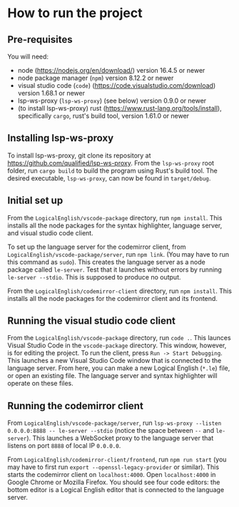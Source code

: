 # How to run the project
## Pre-requisites
You will need:
 - node (https://nodejs.org/en/download/) version 16.4.5 or newer
 - node package manager (`npm`) version 8.12.2 or newer
 - visual studio code (`code`) (https://code.visualstudio.com/download) version 1.68.1 or newer
 - lsp-ws-proxy (`lsp-ws-proxy`) (see below) version 0.9.0 or newer
 - (to install lsp-ws-proxy) rust (https://www.rust-lang.org/tools/install), specifically `cargo`, rust's build tool, version 1.61.0 or newer

## Installing lsp-ws-proxy
To install lsp-ws-proxy, git clone its repository at https://github.com/qualified/lsp-ws-proxy. From the `lsp-ws-proxy` root folder, run `cargo build` to build the program using Rust's build tool. The desired executable, `lsp-ws-proxy`, can now be found in `target/debug`. 

## Initial set up
From the `LogicalEnglish/vscode-package` directory, run `npm install`. This installs all the node packages for the syntax highlighter, language server, and visual studio code client. 

To set up the language server for the codemirror client, from `LogicalEnglish/vscode-package/server`, run `npm link`. (You may have to run this command as `sudo`). This creates the language server as a node package called `le-server`. Test that it launches without errors by running `le-server --stdio`. This is supposed to produce no output.

From the `LogicalEnglish/codemirror-client` directory, run `npm install`. This installs all the node packages for the codemirror client and its frontend.


## Running the visual studio code client
From the `LogicalEnglish/vscode-package` directory, run `code .`. This launces Visual Studio Code in the `vscode-package` directory. This window, however, is for editing the project. 
To run the client, press `Run -> Start Debugging`. This launches a new Visual Studio Code window that is connected to the language server. From here, you can make a new Logical English (`*.le`) file, or open an existing file. The language server and syntax highlighter will operate on these files.


## Running the codemirror client
From `LogicalEnglish/vscode-package/server`, run `lsp-ws-proxy --listen 0.0.0.0:8888 -- le-server --stdio` (notice the space between `--` and `le-server`). This launches a WebSocket proxy to the language server that listens on port `8888` of local IP `0.0.0.0`. 

From `LogicalEnglish/codemirror-client/frontend`, run `npm run start` (you may have to first run `export --openssl-legacy-provider` or similar). This starts the codemirror client on `localhost:4000`. Open `localhost:4000` in Google Chrome or Mozilla Firefox. You should see four code editors: the bottom editor is a Logical English editor that is connected to the language server. 
